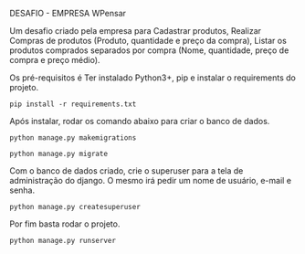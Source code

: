 DESAFIO - EMPRESA WPensar

Um desafio criado pela empresa para Cadastrar produtos, Realizar Compras de produtos (Produto, quantidade 
e preço da compra), Listar os produtos comprados separados por compra (Nome, quantidade, preço de compra e preço médio).

Os pré-requisitos é Ter instalado Python3+, pip e instalar o requirements do projeto.

`pip install -r requirements.txt`

Após instalar, rodar os comando abaixo para criar o banco de dados.

`python manage.py makemigrations`

`python manage.py migrate`

Com o banco de dados criado, crie o superuser para a tela de administração do django. O mesmo irá 
pedir um nome de usuário, e-mail e senha.

`python manage.py createsuperuser`

Por fim basta rodar o projeto.

`python manage.py runserver`
